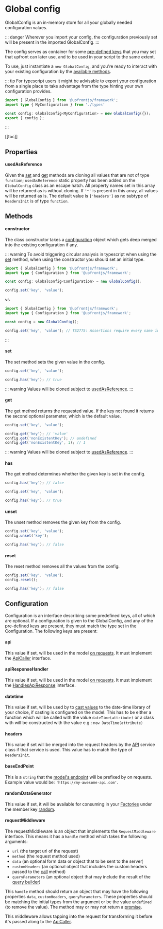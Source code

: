 # Global config

GlobalConfig is an in-memory store for all your globally needed configuration values.

::: danger
Wherever you import your config, the configuration previously set will be present in the imported GlobalConfig.
:::

The config serves as container for some [pre-defined keys](#configuration) that you may set that upfront can later use, and to be used in your script to the same extent.

To use, just instantiate a `new GlobalConfig`, and you're ready to interact with your existing configuration by the [available methods](#methods).

::: tip
For typescript users it might be advisable to export your configuration from a single place to take advantage from the type hinting your own configuration provides.
```ts
import { GlobalConfig } from '@upfrontjs/framework';
import type { MyConfiguration } from './types'

const config: GlobalConfig<MyConfiguration> = new GlobalConfig({});
export { config };
```
:::

[[toc]]

## Properties

#### usedAsReference
<Badge text="static" type="warning"/>

Given the [set](#set) and [get](#get) methods are cloning all values that are not of type `function`; `usedAsReference` static property has been added on the  `GlobalConfig` class as an escape hatch. All property names set in this array will be returned as is without cloning. If `'*'` is present in this array, all values will be returned as is.
The default value is `['headers']` as no subtype of `HeadersInit` is of type `function`.
## Methods

#### constructor

The class constructor takes a [configuration](#configuration) object which gets deep merged into the existing configuration if any.

::: warning
To avoid triggering circular analysis in typescript when using the [set](#set) method, when using the constructor you should set an initial type.
```ts
import { GlobalConfig } from '@upfrontjs/framework';
import type { Configuration } from '@upfrontjs/framework';

const config: GlobalConfig<Configuration> = new GlobalConfig();

config.set('key', 'value');
```
vs
```ts
import { GlobalConfig } from '@upfrontjs/framework';
import type { Configuration } from '@upfrontjs/framework';

const config = new GlobalConfig();

config.set('key', 'value'); // TS2775: Assertions require every name in the call target to be declared with an explicit type annotation.
```

:::

#### set

The set method sets the given value in the config.
```js
config.set('key', 'value');

config.has('key'); // true
```
::: warning
Values will be cloned subject to [usedAsReference](#usedasreference).
:::

#### get

The get method returns the requested value. If the key not found it returns the second optional parameter, which is the default value.
```js
config.set('key', 'value');

config.get('key'); // 'value'
config.get('nonExistentKey'); // undefined
config.get('nonExistentKey', 1); // 1
```
::: warning
Values will be cloned subject to [usedAsReference](#usedasreference).
:::

#### has

The get method determines whether the given key is set in the config.

```js
config.has('key'); // false

config.set('key', 'value');

config.has('key'); // true
```

#### unset

The unset method removes the given key from the config.

```js
config.set('key', 'value');
config.unset('key');

config.has('key'); // false
```

#### reset

The reset method removes all the values from the config.
```js
config.set('key', 'value');
config.reset();

config.has('key'); // false
```

## Configuration

Configuration is an interface describing some predefined keys, all of which are optional. If a configuration is given to the GlobalConfig, and any of the pre-defined keys are present, they must match the type set in the Configuration.
The following keys are present:

#### api

This value if set, will be used in the model [on requests](../calliope/api-calls.md).
It must implement the [ApiCaller](../services/readme.md#apicaller) interface.

#### apiResponseHandler

This value if set, will be used in the model [on requests](../calliope/api-calls.md).
It must implement the [HandlesApiResponse](../services/readme.md#handlesapiresponse) interface.

#### datetime

This value if set, will be used by to [cast values](../calliope/attributes.md#casting)  to the date-time library of your choice, if casting is configured on the model. This has to be either a function which will be called with the value `dateTime(attribute)` or a class with will be constructed with the value e.g.: `new DateTime(attribute)`

#### headers

This value if set will be merged into the request headers by the [API](../services/api.md) service class if that service is used. This value has to match the type of `HeadersInit`.

#### baseEndPoint
This is a `string` that the [model's endpoint](../calliope/api-calls.md#endpoint) will be prefixed by on requests. Example value would be: `'https://my-awesome-api.com'`.

#### randomDataGenerator

This value if set, it will be available for consuming in your [Factories](../testing.md#factories) under the member key [random](../testing.md#random).

#### requestMiddleware

The requestMiddleware is an object that implements the `RequestMiddleware` interface. This means it has a `handle` method which takes the following arguments:
 - `url` (the target url of the request)
 - `method` (the request method used)
 - `data` (an optional form data or object that to be sent to the server)
 - `customHeaders` (an optional object that includes the custom headers passed to the [call](../calliope/api-calls.md#call) method)
 - `queryParameters` (an optional object that may include the result of the [query builder](../calliope/query-building.md))
 
This `handle` method should return an object that may have the following properties `data`, `customHeaders`, `queryParameters`. These properties should be matching the initial types from the argument or be the value `undefined` (to remove the value). The method may or may not return a [promise](https://developer.mozilla.org/en-US/docs/Web/JavaScript/Reference/Global_Objects/Promise).

This middleware allows tapping into the request for transforming it before it's passed along to the [ApiCaller](../services/readme.md#apicaller).
